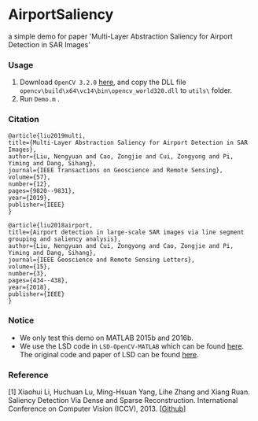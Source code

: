 # AirportSaliency

a simple demo for paper 'Multi-Layer Abstraction Saliency for Airport Detection in SAR Images'

### Usage

1. Download `OpenCV 3.2.0` [here](https://opencv.org/opencv-3-2.html), and copy the DLL file `opencv\build\x64\vc14\bin\opencv_world320.dll` to `utils\` folder.
2. Run `Demo.m` .

### Citation

```
@article{liu2019multi,
title={Multi-Layer Abstraction Saliency for Airport Detection in SAR Images},
author={Liu, Nengyuan and Cao, Zongjie and Cui, Zongyong and Pi, Yiming and Dang, Sihang},
journal={IEEE Transactions on Geoscience and Remote Sensing},
volume={57},
number={12},
pages={9820--9831},
year={2019},
publisher={IEEE}
}
```

```
@article{liu2018airport,
title={Airport detection in large-scale SAR images via line segment grouping and saliency analysis},
author={Liu, Nengyuan and Cui, Zongyong and Cao, Zongjie and Pi, Yiming and Dang, Sihang},
journal={IEEE Geoscience and Remote Sensing Letters},
volume={15},
number={3},
pages={434--438},
year={2018},
publisher={IEEE}
}
```

### Notice

- We only test this demo on MATLAB 2015b and 2016b.
- We use the LSD code in `LSD-OpenCV-MATLAB` which can be found [here](https://github.com/primetang/LSD-OpenCV-MATLAB). The original code and paper of LSD can be found [here](http://www.ipol.im/pub/art/2012/gjmr-lsd/ ).

### Reference

[1] Xiaohui Li, Huchuan Lu, Ming-Hsuan Yang, Lihe Zhang and Xiang Ruan. Saliency Detection Via Dense and Sparse Reconstruction. International Conference on Computer Vision (ICCV), 2013. [[Github](https://github.com/huchuanlu/13_1)]
